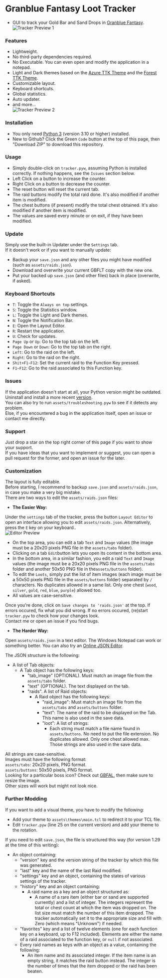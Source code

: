 # Granblue Fantasy Loot Tracker  
* GUI to track your Gold Bar and Sand Drops in [Granblue Fantasy](https://game.granbluefantasy.jp).  
![Tracker Preview 1](https://raw.githubusercontent.com/MizaGBF/GBFLT/main/assets/preview1.png)  
  
### Features  
* Lightweight.  
* No third-party dependencies required.  
* No Executable. You can even open and modify the application in a notepad.  
* Light and Dark themes based on the [Azure TTK Theme](https://github.com/rdbende/Azure-ttk-theme) and the [Forest TTK Theme](https://github.com/rdbende/Forest-ttk-theme).  
* Customizable layout.  
* Keyboard shortcuts.  
* Global statistics.  
* Auto updater.  
* and more...  
![Tracker Preview 2](https://raw.githubusercontent.com/MizaGBF/GBFLT/main/assets/preview2.png)  
  
### Installation  
* You only need [Python 3](https://www.python.org/downloads/) (version 3.10 or higher) installed.  
* New to Github? Click the Green `Code` button at the top of this page, then "Download ZIP" to download this repository.  
  
### Usage  
* Simply double-click on `tracker.pyw`, assuming Python is installed correctly. If nothing happens, see the `Issues` section below.  
* Left Click on a button to increase the counter.  
* Right Click on a button to decrease the counter.  
* The reset button will reset the current tab.  
* The raid buttons modify the total raid done. It's also modified if another item is modified.  
* The chest buttons (if present) modify the total chest obtained. It's also modified if another item is modified.  
* The values are saved every minute or on exit, if they have been modified.  
  
### Update  
Simply use the built-in Updater under the `Settings` tab.  
If it doesn't work or if you want to manually update:  
* Backup your `save.json` and any other files you might have modified (such as `assets/raids.json`).  
* Download and overwrite your current GBFLT copy with the new one.  
* Put your backed up `save.json` (and other files) back in place (overwrite, if asked).  
  
### Keyboard Shortcuts  
* `T`: Toggle the `Always on top` settings.  
* `S`: Toggle the Statistics window.  
* `L`: Toggle the Light and Dark themes.  
* `N`: Toggle the Notification Bar.  
* `E`: Open the Layout Editor.  
* `R`: Restart the application.  
* `U`: Check for updates.  
* `Page Up` or `Up`: Go to the top tab on the left.  
* `Page Down` or `Down`: Go to the top tab on the right.  
* `Left`: Go to the raid on the left.  
* `Right`: Go to the raid on the right.  
* `Shit+F1~F12`: Set the current raid to the Function Key pressed.  
* `F1~F12`: Go to the raid associated to this Function key.  
  
### Issues  
If the application doesn't start at all, your Python version might be outdated.  
Uninstall and install a more recent [version](https://www.python.org/downloads/).  
You can also try to run `assets/troubleshooting.pyw` to see if it detects any problem.  
Else, if you encountered a bug in the application itself, open an issue or contact me directly.  
  
### Support  
Just drop a star on the top right corner of this page if you want to show your support.  
If you have ideas that you want to implement or suggest, you can open a pull request for the former, and open an issue for the later.  
  
### Customization  
The layout is fully editable.  
Before starting, I recommend to backup `save.json` and `assets/raids.json`, in case you make a very big mistake.  
There are two ways to edit the `assets/raids.json` files:  
  
- **The Easier Way:**  
  
Under the `settings` tab of the tracker, press the button `Layout Editor` to open an interface allowing you to edit `assets/raids.json`. Alternatively, press the `E` key on your keyboard..  
![Editor Preview](https://raw.githubusercontent.com/MizaGBF/GBFLT/main/assets/preview3.png)  
- On the top area, you can edit a tab `Text` and `Image` values (the image must be a 20x20 pixels PNG file in the `assets/tabs` folder).  
- Clicking on a tab `Edit`button lets you open its content in the bottom area.  
- In the bottom area, in a similar fashion, you edit a raid `Text` and `Image` values (the image must be a 20x20 pixels PNG file in the `assets/tabs` folder and another 50x50 PNG file in the`assets/buttons` folder).  
- To edit the `Loots`, simply put the list of item images (each image must be a 50x50 pixels PNG file in the `assets/buttons` folder) separated by `/` characters. No duplicates allowed in a same list. Only one chest (`wood`, `silver`, `gold`, `red`, `blue`, `purple`) allowed too.  
- All values are case-sensitive.  
  
Once you're done, click on `Save changes to 'raids.json'` at the top. If errors occured, fix what you did wrong. If no errors occured, (re)start `tracker.pyw` to check how your changes look.  
Contact me or open an issue if you find bugs.  
  
- **The Harder Way:**  
  
Open `assets/raids.json` in a text editor. The Windows Notepad can work or something better. You can also try an [Online JSON Editor](https://jsoneditoronline.org/).  
  
The JSON structure is the following:  
- A list of Tab objects:
    - A Tab object has the following keys:
        - "tab_image" (OPTIONAL). Must match an image file from the `assets/tabs` folder.  
        - "text" (OPTIONAL). The text displayed on the tab.
        - "raids". A list of Raid objects:
            - A Raid object has the following keys:
                - "raid_image": Must match an image file from the `assets/tabs` and `assets/buttons` folder.  
                - "text": The name of the raid to be displayed on the Tab. This name is also used in the save data.  
                - "loot": A list of strings:
                    - Each string must match a file name found in `assets/buttons`. No need to put the file extension. No duplicates allowed. Only one chest allowed max. Those strings are also used in the save data.  
  
All strings are case-sensitive.  
Images must have the following format:  
`assets/tabs`: 20x20 pixels, PNG format.  
`assets/buttons`: 50x50 pixels, PNG format.  
Looking for a particular boss icon? Check out [GBFAL](https://mizagbf.github.io/GBFAL/), then make sure to resize the image.  
Other sizes will work but might not look nice.  
  
### Further Modding  
If you want to add a visual theme, you have to modify the following:
- Add your theme to `assets\themes\main.tcl` to redirect it to your TCL file.  
- Edit `tracker.pyw` (line 25 on the current version) and add your theme to the rotation.  
  
If you need to edit `save.json`, the file is structured this way (for version 1.29 at the time of this writing):
- An object containing:
    - "version" key and the version string of the tracker by which this file was generated.  
    - "last" key and the name of the last Raid modified.  
    - "settings" key and an object, containing the states of various settings of the tracker.  
    - "history" key and an object containing:  
        - A raid name as a key and an object structured as:  
            - A name of a rare item (either bar or sand are supported currently) and a list of integer. The integers represent the total or chest count at which the item was dropped on. The list size must match the number of this item dropped. The tracker automatically set it to the appropriate size and fill with Zero (which means "Unknown") if needed.  
    - "favorites" key and a list of twelve elements (one for each function key on a keyboard, up to F12 included). Elements are either the name of a raid associated to the function key, or `null` if not associated.  
    - Every raid names as keys with an object as a value, containing the following:  
        - An item name and its associated integer. If the item name is an empty string, it matches the raid button instead. The integer is the number of times that the item dropped or the raid has been beaten.  